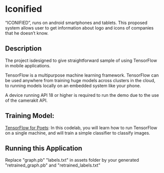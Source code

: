 # Iconified

“ICONIFIED”, runs on android smartphones and tablets. This proposed system allows user to get information about logo and icons of companies that he doesn’t know. 

## Description

The project isdesigned to give straightforward sample of using TensorFlow in mobile applications.

TensorFlow is a multipurpose machine learning framework. TensorFlow can be used anywhere from training huge models across clusters in the cloud, to running models locally on an embedded system like your phone.

A device running API 18 or higher is required to run the demo due to the use of the camerakit API.

## Training Model:

[TensorFlow for Poets](https://codelabs.developers.google.com/codelabs/tensorflow-for-poets/#0):
        In this codelab, you will learn how to run TensorFlow on a single machine, and will train a simple classifier to classify images.

## Running this Application

Replace "graph.pb" "labels.txt" in assets folder by your generated "retrained_graph.pb" and "retrained_labels.txt" 


